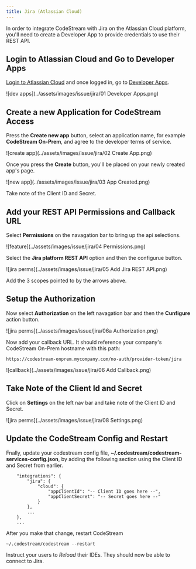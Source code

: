 ```yaml
---
title: Jira (Atlassian Cloud)
---
```


In order to integrate CodeStream with Jira on the Atlassian Cloud platform,
you'll need to create a Developer App to provide credentials to use their REST
API.

## Login to Atlassian Cloud and Go to Developer Apps

[Login to Atlassian Cloud](https://atlassian.com) and once logged in, go to
[Developer Apps](https://developer.atlassian.com/apps).

![dev apps](../assets/images/issue/jira/01 Developer Apps.png)


## Create a new Application for CodeStream Access

Press the **Create new app** button, select an application name, for example
**CodeStream On-Prem**, and agree to the developer terms of service.

![create app](../assets/images/issue/jira/02 Create App.png)

Once you press the **Create** button, you'll be placed on your newly created app's page.

![new app](../assets/images/issue/jira/03 App Created.png)

Take note of the Client ID and Secret.


## Add your REST API Permissions and Callback URL

Select **Permissions** on the navagation bar to bring up the api selections.

![feature](../assets/images/issue/jira/04 Permissions.png)

Select the **Jira platform REST API** option and then the configurue button.

![jira perms](../assets/images/issue/jira/05 Add Jira REST API.png)

Add the 3 scopes pointed to by the arrows above.


## Setup the Authorization

Now select **Authorization** on the left navagation bar and then the
**Cunfigure** action button.

![jira perms](../assets/images/issue/jira/06a Authorization.png)

Now add your callback URL. It should reference your company's CodeStream On-Prem
hostname with this path:

`https://codestream-onprem.mycompany.com/no-auth/provider-token/jira`

![callback](../assets/images/issue/jira/06 Add Callback.png)


## Take Note of the Client Id and Secret

Click on **Settings** on the left nav bar and take note of the Client ID
and Secret.

![jira perms](../assets/images/issue/jira/08 Settings.png)

## Update the CodeStream Config and Restart

Fnally, update your codestream config file,
**~/.codestream/codestream-services-config.json**, by adding the following
section using the Client ID and Secret from earlier.

```
	"integrations": {
		"jira": {
			"cloud": {
				"appClientId": "-- Client ID goes here --",
				"appClientSecret": "-- Secret goes here --"
			}
		},
		...
	},
	...
```

After you make that change, restart CodeStream
```
~/.codestream/codestream --restart
```

Instruct your users to _Reload_ their IDEs. They should now be able to connect
to Jira.
